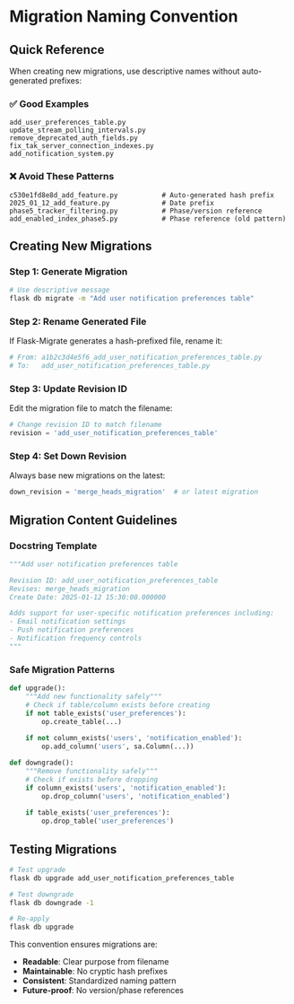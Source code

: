 # Migration Naming Convention

## Quick Reference

When creating new migrations, use descriptive names without auto-generated prefixes:

### ✅ Good Examples
```
add_user_preferences_table.py
update_stream_polling_intervals.py  
remove_deprecated_auth_fields.py
fix_tak_server_connection_indexes.py
add_notification_system.py
```

### ❌ Avoid These Patterns
```
c530e1fd8e8d_add_feature.py           # Auto-generated hash prefix
2025_01_12_add_feature.py             # Date prefix
phase5_tracker_filtering.py           # Phase/version reference  
add_enabled_index_phase5.py           # Phase reference (old pattern)
```

## Creating New Migrations

### Step 1: Generate Migration
```bash
# Use descriptive message
flask db migrate -m "Add user notification preferences table"
```

### Step 2: Rename Generated File
If Flask-Migrate generates a hash-prefixed file, rename it:
```bash
# From: a1b2c3d4e5f6_add_user_notification_preferences_table.py
# To:   add_user_notification_preferences_table.py
```

### Step 3: Update Revision ID
Edit the migration file to match the filename:
```python
# Change revision ID to match filename
revision = 'add_user_notification_preferences_table'
```

### Step 4: Set Down Revision
Always base new migrations on the latest:
```python
down_revision = 'merge_heads_migration'  # or latest migration
```

## Migration Content Guidelines

### Docstring Template
```python
"""Add user notification preferences table

Revision ID: add_user_notification_preferences_table
Revises: merge_heads_migration
Create Date: 2025-01-12 15:30:00.000000

Adds support for user-specific notification preferences including:
- Email notification settings
- Push notification preferences  
- Notification frequency controls
"""
```

### Safe Migration Patterns
```python
def upgrade():
    """Add new functionality safely"""
    # Check if table/column exists before creating
    if not table_exists('user_preferences'):
        op.create_table(...)
    
    if not column_exists('users', 'notification_enabled'):
        op.add_column('users', sa.Column(...))

def downgrade():
    """Remove functionality safely"""
    # Check if exists before dropping
    if column_exists('users', 'notification_enabled'):
        op.drop_column('users', 'notification_enabled')
        
    if table_exists('user_preferences'):
        op.drop_table('user_preferences')
```

## Testing Migrations

```bash
# Test upgrade
flask db upgrade add_user_notification_preferences_table

# Test downgrade  
flask db downgrade -1

# Re-apply
flask db upgrade
```

This convention ensures migrations are:
- **Readable**: Clear purpose from filename
- **Maintainable**: No cryptic hash prefixes
- **Consistent**: Standardized naming pattern
- **Future-proof**: No version/phase references
